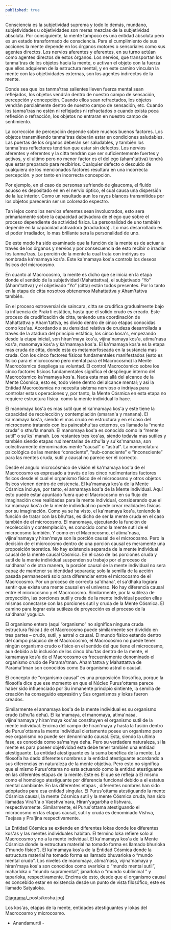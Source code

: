 ```yaml
---
published: true
---
```




Consciencia es la subjetividad suprema y todo lo demás, mundano, subjetividades u objetividades son meras mezclas de la subjetividad absoluta. Por consiguiente, la mente tampoco es una entidad absoluta pero es un estado transformado de consciencia. Para el cumplimiento de sus acciones la mente depende en los órganos motores o sensoriales como sus agentes directos. Los nervios aferentes y eferentes, en su turno actúan como agentes directos de estos órganos. Los nervios, que transportan los tanma'tras de los objetos hacia la mente, o activan el objeto con la fuerza que ellos adquieren de la estructura mental, y en este camino vinculan la mente con las objetividades externas, son los agentes indirectos de la mente.

Donde sea que los tanma'tras salientes lleven fuerza mental sean reflejados, los objetos vendrán dentro de nuestro campo de sensación, percepción y concepción. Cuando ellos sean refractados, los objetos vendrán parcialmente dentro de nuestro campo de sensación, etc. Cuando los tanma'tras no estén ni reflejados ni refractados o cuando exista poca reflexión o refracción, los objetos no entraran en nuestro campo de sentimiento.

La corrección de percepción depende sobre muchos buenos factores. Los objetos transmitiendo tanma'tras deberán estar en condiciones saludables. Las puertas de los órganos deberán ser saludables, y también los tanma'tras reflectores tendrían que estar sin defectos. Los nervios aferentes y eferentes y la citta tendrán que ser suficientemente fuertes y activos, y el ultimo pero no menor factor es el del ego (aham'tattva) tendrá que estar preparado para recibirlos. Cualquier defecto o descuido de cualquiera de los mencionados factores resultara en una incorrecta percepción. y por tanto en incorrecta concepción.

Por ejemplo, en el caso de personas sufriendo de glaucoma, el fluido acuoso es depositado en en el nervio óptico, el cual causa una dispersión de la luz interior. Como un resultado aun los rayos blancos transmitidos por los objetos parecerán ser un coloreado espectro.

Tan lejos como los nervios eferentes sean involucrados, esto sera primariamente sobre la capacidad activadora de el ego que sobre el proceso dependiente de actividad física. La personalidad de uno también depende en la capacidad activadora (irradiadora) . Lo mas desarrollado es el poder irradiador, lo mas brillante sera la personalidad de uno.

De este modo ha sido examinado que la función de la mente es de actuar a través de los órganos y nervios y por consecuencia de esto recibir o irradiar los tanma'tras. La porción de la mente la cual trata con indriyas es nombrada ka'mamaya kos'a. Este ka'mamaya kos'a controla los deseos físicos del microcosmo.

En cuanto al Macrocosmo, la mente es dicho que se inicia en la etapa donde el sentido de la subjetividad (Mahattattva), el subjetivado “Yo” (Aham'tattva) y el objetivado “Yo” (citta) están todos presentes. Por lo tanto en la etapa de citta nosotros obtenemos Mahattattva y Aham'tattva también.

En el proceso extroversial de saincara, citta se crudifica gradualmente bajo la influencia de Prakrti estático, hasta que el solido crudo es creado. Este proceso de crudificación de citta, teniendo una coordinación de Mahattattva y Aham'tattva, es divido dentro de cinco etapas conocidas como kos'as. Acordando a su densidad relativa de crudeza desarrollada a través de la atadura del principio estático, los cinco kosa's, empezando desde la etapa inicial, son hiran'maya kos'a, vijina'namaya kos'a, atima'nasa kos'a, manomaya kos'a y ka'mamaya kos'a. El ka'mamaya kos'a es la etapa mas cruda de  citta, donde esta es metamorfoseada en la sustancia mas cruda. Con los cinco factores físicos fundamentales manifestados (esto es físico para el microcosmo pero mental para el Macrocosmo) la Mente Macrocósmica despliega su voluntad. El control Macrocósmico sobre los cinco factores físicos fundamentales significa el despliegue interno del Macrocósmico ka'mamaya kos'a. Nada esta mas allá del alcance de la Mente Cósmica, esto es, todo viene dentro del alcance mental; y así la Entidad Macrocósmica no necesita sistema nervioso o indriyas para controlar estas operaciones y, por tanto, la Mente Cósmica en esta etapa no requiere estructura física. como la mente individual lo hace.

El manomaya kos'a es mas sutil que el ka'mamaya kos'a y este tiene la capacidad de recolección y contemplación (smaran'a y manana). El ka'mamaya kos'a, siendo el mas crudo en estructura y en el caso del microcosmo tratando con los paincabhu'tas externos, es llamado la “mente cruda” o sthu'la manah. El manomaya kos'a es conocido como la “mente sutil” o su'ks' manah. Los restantes tres kos'as, siendo todavía mas sutiles y también siendo etapas rudimentarias de sthu'la y su'ks'mamana, son colectivamente denominados mente “causal” o “astral”. La nomenclatura psicológica de las mentes “consciente”, “sub-consciente” e “inconsciente” para las mentes cruda, sutil y causal no parece ser el correcto.

Desde el angulo microcósmico de visión el ka'mamaya kos'a de el Macrocosmo es expresado a través de los cinco rudimentarios factores físicos desde el cual el organismo físico de el microcosmo y otros objetos físicos vienen dentro de existencia. El ka'mamaya kos'a de la Mente Cósmica incluye, por tanto, el annamaya kos'a de la Mente individual. Aquí esto puede estar apuntado fuera que el  Macrocosmo en su flujo de imaginación cree realidades para la mente individual, considerando que el  ka'mamaya kos'a de la mente individual no puede crear realidades físicas por su imaginación. Como ya se ha visto, el ka'mamaya kos'a, teniendo la función de tratar con las bhu'tas, es dicho de ser la mente cruda en el caso también de el microcosmo. El manomaya, ejecutando la función de recolección y contemplación, es conocido como la mente sutil de el microcosmo también. Y como en el Macrocosmo, el atima'nasa, vijina'namaya y hiran'maya son la porción causal de el microcosmo. Pero la decisión de el microcosmo dentro de una porción causal es meramente una proposición teoretica. No hay existencia separada de la mente individual causal de la mente causal Cósmica. En el caso de las porciones cruda y sutil de la mente individual suspenden su trabajo por el proceso de sa'dhana' o de otra manera, la porción causal de la mente individual no sera capaz de mantener su identidad separada; solo la semilla de la acción pasada permanecerá solo para diferenciar entre el microcosmo de el Macrocosmo. Por un proceso de correcta sa'dhana', el sa'dhaka lograra sentir que existe una mente causal en el universo. No hay diferencia causal entre el microcosmo y el Macrocosmo. Similarmente, por la sutileza de proyección, las porciones sutil y cruda de la mente individual pueden ellas mismas conectarse con las porciones sutil y cruda de la Mente Cósmica. El camino para lograr esta sutileza de proyección es el proceso de la sa'dhana'  yoguica.

El organismo entero (aquí “organismo” no significa ninguna cruda estructura física.) de el Macrocosmo puede similarmente ser dividido en tres partes – crudo, sutil, y astral o causal. El mundo físico estando dentro del campo psíquico de el Macrocosmo, el Macrocosmo no puede tener ningún organismo crudo o físico en el sentido del que tiene el microcosmo, aun debido a la inclusión de los cinco bhu'tas dentro de la mente, el kamamaya kos'a de el Macrocosmo es frecuentemente denominado el organismo crudo de Parama'tman. Aham'tattva y Mahattattva de Parama'tman son conocidos como Su organismo astral o causal.


El concepto de “organismo causal” es una proposición filosófica, porque la filosofía dice que ese momento en que el Núcleo Purus'ottama parece haber sido influenciado por Su inmanente principio sintiente, la semilla de creación ha conseguido expresión y Sus organismos y lokas fueron creados.

Similarmente el annamaya kos'a de la mente individual es su organismo crudo (sthu'la deha). El ka'mamaya, el manomaya, atima'nasa, vijina'namaya y hiran'maya kos'as constituyen el organismo sutil de la mente individual. Encima del campo de hiran'maya y hasta la fusión dentro de Purus'ottama la mente individual ciertamente posee un organismo pero ese organismo no puede ser denominado causal. Esta, siendo la ultima fase, es conocida como sa'ma'nya deha.
Pero su verdadera naturaleza, si la mente es para poseer objetividad esta debe tener también una entidad atestiguante. La entidad atestiguante es la suma benéfica de la mente. La filosofía ha dado diferentes nombres a la entidad atestiguante acordando a sus diferencias en naturaleza de la mente objetiva. Pero esto no significa que el mismo Purus'ottama no esta actuando como la entidad atestiguante en las diferentes etapas de la mente. Este es El que se refleja a El mismo como el homologo atestiguante por diferencia funcional debido a el estatus mental cambiante. En las diferentes etapas , diferentes nombres han sido adoptados para esa entidad singular. El Purus'ottama atestiguando la mente Cósmica causal, la mente Cósmica sutil y la mente Cósmica cruda, han sido llamadas Vira't'a o Vaeshva'nara, Hiran'yagarbha e Iishvara, respectivamente. Similarmente, el Purus'ottama atestiguando el microcosmo en las etapas causal, sutil y cruda es denominado Vishva, Taejasa y Pra'jina respectivamente.

La Entidad Cósmica se extiende en diferentes lokas donde los diferentes kos'as y las mentes individuales habitan. El termino loka refiere solo al Macrocosmo y no a la mente individual. El ka'mamaya kos'a de la Mente Cósmica donde la estructura material ha tomado forma es llamado bhurloka (“mundo físico”). El ka'mamaya kos'a de la Entidad Cósmica donde la estructura material ha tomado forma es llamado bhuvarloka o “mundo mental crudo”. Los niveles de manomaya, atima'nasa, vijina'namaya y hiran'maya kos'a son conocidos como svarloka o “mundo mental sutil”, maharloka o “mundo supramental”, janarloka o “mundo subliminal ” y taparloka, respectivamente. Encima de esto, desde que el organismo causal es concebido estar en existencia desde un punto de vista filosófico, este es llamado Satyaloka.

<A HREF="https://github.com/anandamurtiidiscursos/anandamurtiidiscursos.github.io/blob/master/_posts/kosha.jpg" TARGET="_new">Diagrama</A>/_posts/kosha.jpg)

Los kos'as, etapas de la mente, entidades atestiguantes y lokas del Macrocosmo y microcosmo.

- Anandamurtii -